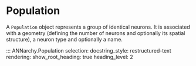 # Population

A `Population` object represents a group of identical neurons. It is
associated with a geometry (defining the number of neurons and
optionally its spatial structure), a neuron type and optionally a name.

::: ANNarchy.Population
    selection:
      docstring_style: restructured-text
    rendering:
      show_root_heading: true
      heading_level: 2